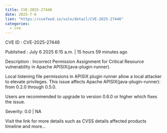 ```yaml
--- 
title: CVE-2025-27446
date: 2025-7-6
lien: "https://cvefeed.io/vuln/detail/CVE-2025-27446"
categories:
  - cve
---
```


CVE ID : CVE-2025-27446

Published :  July 6
2025
6:15 a.m. | 15 hours
59 minutes ago

Description : Incorrect Permission Assignment for Critical Resource vulnerability in Apache APISIX(java-plugin-runner).

Local listening file permissions in APISIX plugin runner allow a local attacker to elevate privileges.
This issue affects Apache APISIX(java-plugin-runner): from 0.2.0 through 0.5.0.

Users are recommended to upgrade to version 0.6.0 or higher
which fixes the issue.

Severity: 0.0 | NA

Visit the link for more details
such as CVSS details
affected products
timeline
and more...
